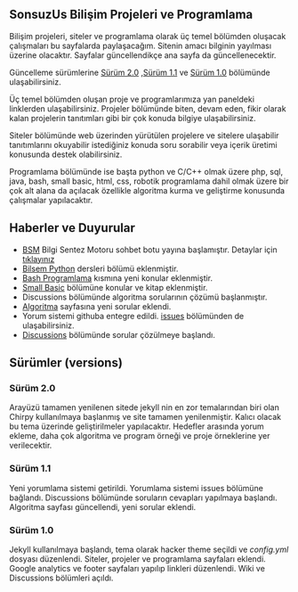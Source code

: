 ## SonsuzUs Bilişim Projeleri ve Programlama

Bilişim projeleri, siteler ve programlama olarak üç temel bölümden oluşacak çalışmaları bu sayfalarda paylaşacağım. Sitenin amacı bilginin yayılması üzerine olacaktır. Sayfalar güncellendikçe ana sayfa da güncellenecektir. 

Güncelleme sürümlerine [Sürüm 2.0](#sürüm-20) ,[Sürüm 1.1](#sürüm-11) ve [Sürüm 1.0](#sürüm-10) bölümünde ulaşabilirsiniz.

Üç temel bölümden oluşan proje ve programlarımıza yan paneldeki linklerden ulaşabilirsiniz. Projeler bölümünde biten, devam eden, fikir olarak kalan projelerin tanıtımları gibi bir çok konuda bilgiye ulaşabilirsiniz.

Siteler bölümünde web üzerinden yürütülen projelere ve sitelere ulaşabilir tanıtımlarını okuyabilir istediğiniz konuda soru sorabilir veya içerik üretimi konusunda destek olabilirsiniz.

Programlama bölümünde ise başta python ve C/C++ olmak üzere php, sql, java, bash, small basic, html, css, robotik programlama dahil olmak üzere bir çok alt alana da açılacak özellikle algoritma kurma ve geliştirme konusunda çalışmalar yapılacaktır.

## Haberler ve Duyurular

* [BSM](https://t.me/bilsembot) Bilgi Sentez Motoru sohbet botu yayına başlamıştır. Detaylar için [tıklayınız](https://sonsuzus.github.io/posts/bsm)
* [Bilsem Python](https://sonsuzus.github.io/BilsemPython) dersleri bölümü eklenmiştir.
* [Bash Programlama](https://sonsuzus.github.io/posts/bash) kısmına yeni konular eklenmiştir.
* [Small Basic](https://sonsuzus.github.io/posts/small-basic) bölümüne konular ve kitap eklenmiştir.
* Discussions bölümünde algoritma sorularının çözümü başlanmıştır.
* [Algoritma](https://sonsuzus.github.io/posts/algoritma) sayfasına yeni sorular eklendi. 
* Yorum sistemi githuba entegre edildi. [issues](https://github.com/sonsuzus/sonsuzus.github.io/issues) bölümünden de ulaşabilirsiniz.
* [Discussions](https://github.com/sonsuzus/sonsuzus.github.io/discussions) bölümünde sorular çözülmeye başlandı.

## Sürümler (versions)

### Sürüm 2.0

Arayüzü tamamen yenilenen sitede jekyll nin en zor temalarından biri olan Chirpy kullanılmaya başlanmış ve site tamamen yenilenmiştir. Kalıcı olacak bu tema üzerinde geliştirilmeler yapılacaktır. Hedefler arasında yorum ekleme, daha çok algoritma ve program örneği ve proje örneklerine yer verilecektir.

### Sürüm 1.1

Yeni yorumlama sistemi getirildi. Yorumlama sistemi issues bölümüne bağlandı. Discussions bölümünde soruların cevapları yapılmaya başlandı. Algoritma sayfası güncellendi, yeni sorular eklendi.

### Sürüm 1.0

Jekyll kullanılmaya başlandı, tema olarak hacker theme seçildi ve _config.yml_ dosyası düzenlendi. Siteler, projeler ve programlama sayfaları eklendi. Google analytics ve footer sayfaları yapılıp linkleri düzenlendi. Wiki ve Discussions bölümleri açıldı. 

